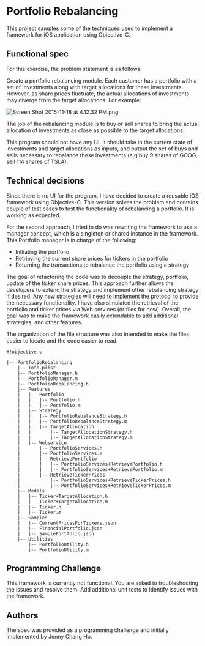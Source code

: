 Portfolio Rebalancing
==========

This project samples some of the techniques used to implement a framework for iOS application using Objective-C.

Functional spec
------------------------------

For this exercise, the problem statement is as follows:

Create a portfolio rebalancing module. Each customer has a portfolio with a set of investments along with target allocations for these investments. However, as share prices fluctuate, the actual allocations of investments may diverge from the target allocations. For example:

![Screen Shot 2015-11-18 at 4.12.32 PM.png](https://bitbucket.org/repo/gpAKb4/images/1559648982-Screen%20Shot%202015-11-18%20at%204.12.32%20PM.png)

The job of the rebalancing module is to buy or sell shares to bring the actual allocation of investments as close as possible to the target allocations.

This program should not have any UI. It should take in the current state of investments and target allocations as inputs, and output the set of buys and sells necessary to rebalance these investments (e.g buy 9 shares of GOOG, sell 114 shares of TSLA).

Technical decisions
------------------------------
Since there is no UI for the program, I have decided to create a reusable iOS framework using Objective-C.  This version solves the problem and contains couple of test cases to test the functionality of rebalancing a portfolio.  It is working as expected.

For the second approach, I tried to do was rewriting the framework to use a manager concept, which is a singleton or shared instance in the framework. This Portfolio manager is in charge of the following:
- Initiating the portfolio
- Retrieving the current share prices for tickers in the portfolio
- Returning the transactions to rebalance the portfolio using a strategy

The goal of refactoring the code was to decouple the strategy, portfolio, update of the ticker share prices.  This approach further allows the developers to extend the strategy and implement other rebalancing strategy if desired.  Any new strategies will need to implement the protocol to provide the necessary functionality.  I have also simulated the retrieval of the portfolio and ticker prices via Web services (or files for now).  Overall, the goal was to make the framework easily extendable to add additional strategies, and other features.

The organization of the file structure was also intended to make the files easier to locate and the code easier to read.

```
#!objective-c

|-- PortfolioRebalancing
    |-- Info.plist
    |-- PortfolioManager.h
    |-- PortfolioManager.m
    |-- PortfolioRebalancing.h
    |-- Features
    |   |-- Portfolio
    |   |   |-- Portfolio.h
    |   |   |-- Portfolio.m
    |   |-- Strategy
    |   |   |-- PortfolioRebalanceStrategy.h
    |   |   |-- PortfolioRebalanceStrategy.m
    |   |   |-- TargetAllocation
    |   |       |-- TargetAllocationStrategy.h
    |   |       |-- TargetAllocationStrategy.m
    |   |-- Webservice
    |       |-- PortfolioServices.h
    |       |-- PortfolioServices.m
    |       |-- RetrievePortfolio
    |       |   |-- PortfolioServices+RetrievePortfolio.h
    |       |   |-- PortfolioServices+RetrievePortfolio.m
    |       |-- RetrieveTickerPrices
    |           |-- PortfolioServices+RetrieveTickerPrices.h
    |           |-- PortfolioServices+RetrieveTickerPrices.m
    |-- Models
    |   |-- Ticker+TargetAllocation.h
    |   |-- Ticker+TargetAllocation.m
    |   |-- Ticker.h
    |   |-- Ticker.m
    |-- Samples
    |   |-- CurrentPricesForTickers.json
    |   |-- FinancialPortfolio.json
    |   |-- SamplePortfolio.json
    |-- Utilities
        |-- PortfolioUtility.h
        |-- PortfolioUtility.m
```

Programming Challenge
------------------------------
This framework is currently not functional.  You are asked to troubleshooting the issues and resolve them.  Add additional unit tests to identify issues with the framework.


Authors
-------

The spec was provided as a programming challenge and initially implemented by Jenny Chang Ho.